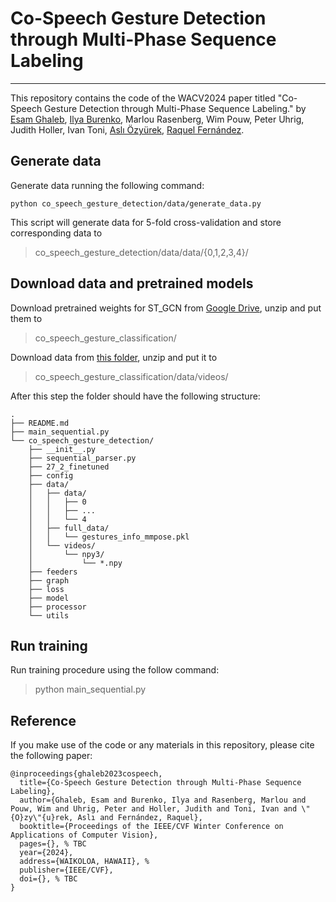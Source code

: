 # Co-Speech Gesture Detection through Multi-Phase Sequence Labeling
---

This repository contains the code of the WACV2024 paper titled "Co-Speech Gesture Detection through Multi-Phase Sequence Labeling." by [Esam Ghaleb](https://esamghaleb.github.io/), [Ilya Burenko](https://www.linkedin.com/in/ilya-burenko-66313825/?originalSubdomain=ru), Marlou Rasenberg, Wim Pouw, Peter Uhrig, Judith Holler, Ivan Toni, [Aslı Özyürek](https://www.mpi.nl/people/ozyurek-asli), [Raquel Fernández](https://staff.fnwi.uva.nl/r.fernandezrovira/). 

## Generate data

Generate data running the following command:
```
python co_speech_gesture_detection/data/generate_data.py
```

This script will generate data for 5-fold cross-validation and store corresponding data to
> co_speech_gesture_detection/data/data/{0,1,2,3,4}/

## Download data and pretrained models

Download pretrained weights for ST_GCN from [Google Drive](https://drive.google.com/file/d/1uC08qBFpYQ7OgXqyVukJsSiEkCsIEnv8/view?usp=sharing), unzip and put them to 
> co_speech_gesture_classification/

Download data from [this folder](https://drive.google.com/file/d/1NvDsff325caHbM_1wGW72PHY8BCDsCXs/view?usp=sharing), unzip and put it to
> co_speech_gesture_classification/data/videos/

After this step the folder should have the following structure:

```
.
├── README.md
├── main_sequential.py
└── co_speech_gesture_detection/
    ├── __init__.py
    ├── sequential_parser.py
    ├── 27_2_finetuned
    ├── config
    ├── data/
    │   ├── data/
    │   │   ├── 0
    │   │   ├── ...
    │   │   └── 4
    │   ├── full_data/
    │   │   └── gestures_info_mmpose.pkl
    │   └── videos/
    │       └── npy3/
    │           └── *.npy
    ├── feeders
    ├── graph
    ├── loss
    ├── model
    ├── processor
    └── utils
```

## Run training

Run training procedure using the follow command:

> python main_sequential.py

## Reference
If you make use of the code or any materials in this repository, please cite the following paper:
```
@inproceedings{ghaleb2023cospeech,
  title={Co-Speech Gesture Detection through Multi-Phase Sequence Labeling},
  author={Ghaleb, Esam and Burenko, Ilya and Rasenberg, Marlou and Pouw, Wim and Uhrig, Peter and Holler, Judith and Toni, Ivan and \"{O}zy\"{u}rek, Aslı and Fernández, Raquel},
  booktitle={Proceedings of the IEEE/CVF Winter Conference on Applications of Computer Vision},
  pages={}, % TBC
  year={2024},
  address={WAIKOLOA, HAWAII}, % 
  publisher={IEEE/CVF}, 
  doi={}, % TBC
}

```
